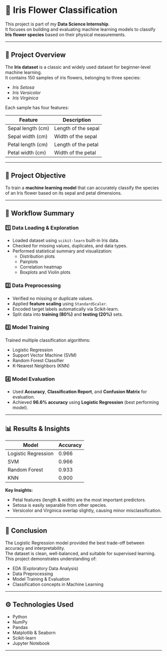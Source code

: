 # 🌸 Iris Flower Classification

This project is part of my **Data Science Internship**.  
It focuses on building and evaluating machine learning models to classify **Iris flower species** based on their physical measurements.

---

## 📘 Project Overview

The **Iris dataset** is a classic and widely used dataset for beginner-level machine learning.  
It contains 150 samples of iris flowers, belonging to three species:

- *Iris Setosa*  
- *Iris Versicolor*  
- *Iris Virginica*

Each sample has four features:

| Feature | Description |
|----------|--------------|
| Sepal length (cm) | Length of the sepal |
| Sepal width (cm) | Width of the sepal |
| Petal length (cm) | Length of the petal |
| Petal width (cm) | Width of the petal |

---

## 🎯 Project Objective

To train a **machine learning model** that can accurately classify the species of an Iris flower based on its sepal and petal dimensions.

---

## 🧩 Workflow Summary

### 1️⃣ Data Loading & Exploration
- Loaded dataset using `scikit-learn` built-in Iris data.
- Checked for missing values, duplicates, and data types.
- Performed statistical summary and visualization:
  - Distribution plots
  - Pairplots
  - Correlation heatmap
  - Boxplots and Violin plots

### 2️⃣ Data Preprocessing
- Verified no missing or duplicate values.
- Applied **feature scaling** using `StandardScaler`.
- Encoded target labels automatically via Scikit-learn.
- Split data into **training (80%)** and **testing (20%)** sets.

### 3️⃣ Model Training
Trained multiple classification algorithms:
- Logistic Regression  
- Support Vector Machine (SVM)  
- Random Forest Classifier  
- K-Nearest Neighbors (KNN)

### 4️⃣ Model Evaluation
- Used **Accuracy**, **Classification Report**, and **Confusion Matrix** for evaluation.
- Achieved **96.6% accuracy** using **Logistic Regression** (best performing model).

---

## 📊 Results & Insights

| Model | Accuracy |
|--------|-----------|
| Logistic Regression | 0.966 |
| SVM | 0.966 |
| Random Forest | 0.933 |
| KNN | 0.900 |

**Key Insights:**
- Petal features (length & width) are the most important predictors.  
- Setosa is easily separable from other species.  
- Versicolor and Virginica overlap slightly, causing minor misclassification.

---

## 🧠 Conclusion

The Logistic Regression model provided the best trade-off between accuracy and interpretability.  
The dataset is clean, well-balanced, and suitable for supervised learning.  
This project demonstrates understanding of:
- EDA (Exploratory Data Analysis)
- Data Preprocessing
- Model Training & Evaluation
- Classification concepts in Machine Learning

---

## ⚙️ Technologies Used

- Python  
- NumPy  
- Pandas  
- Matplotlib & Seaborn  
- Scikit-learn  
- Jupyter Notebook  

---
